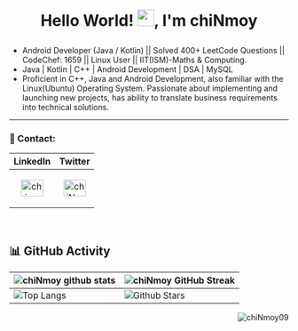 # <p align="center">Hello World! <img src="https://raw.githubusercontent.com/MartinHeinz/MartinHeinz/master/wave.gif" width="30px">, I'm chiNmoy</p>

- Android Developer (Java / Kotlin) || Solved 400+ LeetCode Questions || CodeChef: 1659 || Linux User || IIT(ISM)-Maths & Computing.
- Java | Kotlin | C++ | Android Development | DSA | MySQL
- Proficient in C++, Java and Android Development, also familiar with the Linux(Ubuntu) Operating
System. Passionate about implementing and launching new projects, has ability to translate business
requirements into technical solutions.
<hr>


<h3 align="left">📲 Contact: </h3>


| LinkedIn | Twitter  |
|-----------|-----------|
| <p align="center"><a href="https://linkedin.com/in/chinmoy09ine" target="blank"><img align="center" src="https://raw.githubusercontent.com/rahuldkjain/github-profile-readme-generator/master/src/images/icons/Social/linked-in-alt.svg" alt="chinmoy09ine" height="30" width="40" /></a></p> | <p align="center"> <a href="https://twitter.com/chiNmoy09ine" target="blank"><img align="center" src="https://raw.githubusercontent.com/rahuldkjain/github-profile-readme-generator/master/src/images/icons/Social/twitter.svg" alt="chiNmoy09ine/" height="30" width="40" /></a> </p> |
   
<br>


## 📊 GitHub Activity
| ![chiNmoy github stats](https://github-readme-stats.vercel.app/api?username=chiNmoy09&show_icons=true&theme=radical) | ![chiNmoy GitHub Streak](https://github-readme-streak-stats.herokuapp.com/?user=chiNmoy09&theme=radical)                                                                                                           |
| --------------------------------------------------------------------------------------------------------------------------------- | ----------------------------------------------------------------------------------------------------------------------------------------------------------------------------------------------------------------- |
| ![Top Langs](https://github-readme-stats.vercel.app/api/top-langs/?username=chiNmoy09&langs_count=8&theme=radical&layout=compact) | ![Github Stars](https://github-readme-stats.vercel.app/api?username=chiNmoy09&show_icons=true&locale=en&count_private=true&hide_rank=true&custom_title=My%20GitHub%20Stats&disable_animations=true&theme=radical) |


<p align="right">

<img src="https://komarev.com/ghpvc/?username=chiNmoy09&label=Profile%20views&color=0e75b6&style=flat" alt="chiNmoy09" />

</p>
